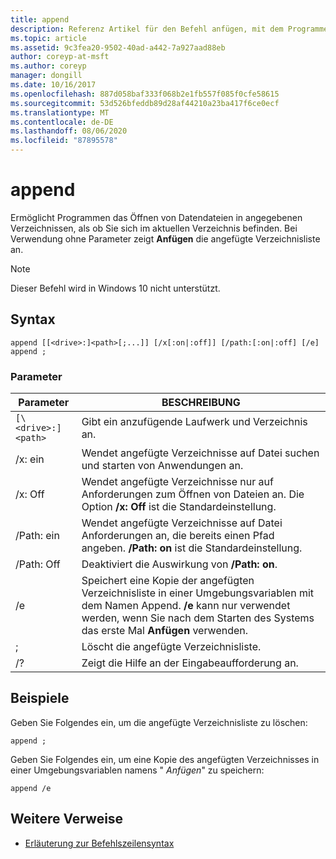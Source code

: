 ```yaml
---
title: append
description: Referenz Artikel für den Befehl anfügen, mit dem Programme Datendateien in angegebenen Verzeichnissen öffnen können, als ob Sie sich im aktuellen Verzeichnis befinden.
ms.topic: article
ms.assetid: 9c3fea20-9502-40ad-a442-7a927aad88eb
author: coreyp-at-msft
ms.author: coreyp
manager: dongill
ms.date: 10/16/2017
ms.openlocfilehash: 887d058baf333f068b2e1fb557f085f0cfe58615
ms.sourcegitcommit: 53d526bfeddb89d28af44210a23ba417f6ce0ecf
ms.translationtype: MT
ms.contentlocale: de-DE
ms.lasthandoff: 08/06/2020
ms.locfileid: "87895578"
---
```

# <a name="append"></a>append

Ermöglicht Programmen das Öffnen von Datendateien in angegebenen Verzeichnissen, als ob Sie sich im aktuellen Verzeichnis befinden. Bei Verwendung ohne Parameter zeigt **Anfügen** die angefügte Verzeichnisliste an.

> [!NOTE]
> Dieser Befehl wird in Windows 10 nicht unterstützt.

## <a name="syntax"></a>Syntax

```
append [[<drive>:]<path>[;...]] [/x[:on|:off]] [/path:[:on|:off] [/e]
append ;
```

### <a name="parameters"></a>Parameter

| Parameter | BESCHREIBUNG |
| --------- | ----------- |
| `[\<drive>:]<path>` | Gibt ein anzufügende Laufwerk und Verzeichnis an. |
| /x: ein | Wendet angefügte Verzeichnisse auf Datei suchen und starten von Anwendungen an. |
| /x: Off | Wendet angefügte Verzeichnisse nur auf Anforderungen zum Öffnen von Dateien an. Die Option **/x: Off** ist die Standardeinstellung. |
| /Path: ein | Wendet angefügte Verzeichnisse auf Datei Anforderungen an, die bereits einen Pfad angeben. **/Path: on** ist die Standardeinstellung. |
| /Path: Off | Deaktiviert die Auswirkung von **/Path: on**. |
| /e | Speichert eine Kopie der angefügten Verzeichnisliste in einer Umgebungsvariablen mit dem Namen Append. **/e** kann nur verwendet werden, wenn Sie nach dem Starten des Systems das erste Mal **Anfügen** verwenden. |
| ; | Löscht die angefügte Verzeichnisliste. |
| /? | Zeigt die Hilfe an der Eingabeaufforderung an. |

## <a name="examples"></a>Beispiele

Geben Sie Folgendes ein, um die angefügte Verzeichnisliste zu löschen:

```
append ;
```

Geben Sie Folgendes ein, um eine Kopie des angefügten Verzeichnisses in einer Umgebungsvariablen namens " *Anfügen*" zu speichern:

```
append /e
```

## <a name="additional-references"></a>Weitere Verweise

- [Erläuterung zur Befehlszeilensyntax](command-line-syntax-key.md)

